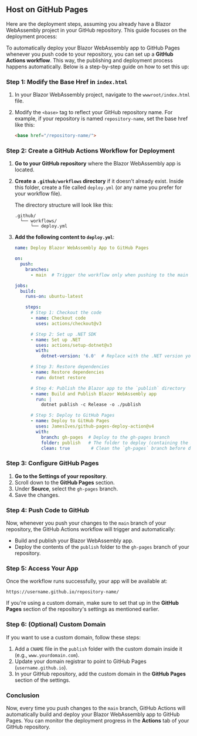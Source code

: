 ## Host on GitHub Pages
<p class='muted'>Here are the deployment steps, assuming you already have a Blazor WebAssembly project in your GitHub repository. This guide focuses on the deployment process:</p>

To automatically deploy your Blazor WebAssembly app to GitHub Pages whenever you push code to your repository, you can set up a **GitHub Actions workflow**. This way, the publishing and deployment process happens automatically. Below is a step-by-step guide on how to set this up:

### Step 1: Modify the Base Href in `index.html`
1. In your Blazor WebAssembly project, navigate to the `wwwroot/index.html` file.
2. Modify the `<base>` tag to reflect your GitHub repository name. For example, if your repository is named `repository-name`, set the base href like this:

   ```html
   <base href="/repository-name/">
   ```

### Step 2: Create a GitHub Actions Workflow for Deployment

1. **Go to your GitHub repository** where the Blazor WebAssembly app is located.
2. **Create a `.github/workflows` directory** if it doesn’t already exist. Inside this folder, create a file called `deploy.yml` (or any name you prefer for your workflow file).

   The directory structure will look like this:
   ```
   .github/
     └── workflows/
         └── deploy.yml
   ```

3. **Add the following content to `deploy.yml`**:

   ```yaml
   name: Deploy Blazor WebAssembly App to GitHub Pages

   on:
     push:
       branches:
         - main  # Trigger the workflow only when pushing to the main branch

   jobs:
     build:
       runs-on: ubuntu-latest

       steps:
         # Step 1: Checkout the code
         - name: Checkout code
           uses: actions/checkout@v3

         # Step 2: Set up .NET SDK
         - name: Set up .NET
           uses: actions/setup-dotnet@v3
           with:
             dotnet-version: '6.0'  # Replace with the .NET version you're using

         # Step 3: Restore dependencies
         - name: Restore dependencies
           run: dotnet restore

         # Step 4: Publish the Blazor app to the `publish` directory
         - name: Build and Publish Blazor WebAssembly app
           run: |
             dotnet publish -c Release -o ./publish

         # Step 5: Deploy to GitHub Pages
         - name: Deploy to GitHub Pages
           uses: JamesIves/github-pages-deploy-action@v4
           with:
             branch: gh-pages  # Deploy to the gh-pages branch
             folder: publish   # The folder to deploy (containing the Blazor app's build)
             clean: true        # Clean the `gh-pages` branch before deployment
   ```

### Step 3: Configure GitHub Pages

1. **Go to the Settings of your repository**.
2. Scroll down to the **GitHub Pages** section.
3. Under **Source**, select the `gh-pages` branch.
4. Save the changes.

### Step 4: Push Code to GitHub

Now, whenever you push your changes to the `main` branch of your repository, the GitHub Actions workflow will trigger and automatically:

- Build and publish your Blazor WebAssembly app.
- Deploy the contents of the `publish` folder to the `gh-pages` branch of your repository.

### Step 5: Access Your App

Once the workflow runs successfully, your app will be available at:

```
https://username.github.io/repository-name/
```

If you're using a custom domain, make sure to set that up in the **GitHub Pages** section of the repository's settings as mentioned earlier.

### Step 6: (Optional) Custom Domain

If you want to use a custom domain, follow these steps:
1. Add a `CNAME` file in the `publish` folder with the custom domain inside it (e.g., `www.yourdomain.com`).
2. Update your domain registrar to point to GitHub Pages (`username.github.io`).
3. In your GitHub repository, add the custom domain in the **GitHub Pages** section of the settings.

### Conclusion

Now, every time you push changes to the `main` branch, GitHub Actions will automatically build and deploy your Blazor WebAssembly app to GitHub Pages. You can monitor the deployment progress in the **Actions** tab of your GitHub repository.
